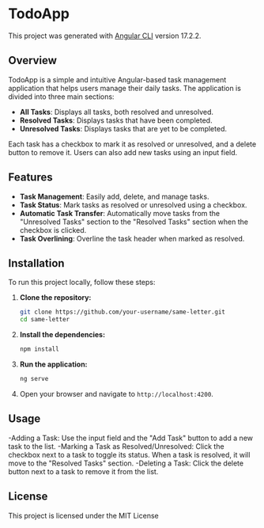 # TodoApp

This project was generated with [Angular CLI](https://github.com/angular/angular-cli) version 17.2.2.

## Overview

TodoApp is a simple and intuitive Angular-based task management application that helps users manage their daily tasks. The application is divided into three main sections:
- **All Tasks**: Displays all tasks, both resolved and unresolved.
- **Resolved Tasks**: Displays tasks that have been completed.
- **Unresolved Tasks**: Displays tasks that are yet to be completed.

Each task has a checkbox to mark it as resolved or unresolved, and a delete button to remove it. Users can also add new tasks using an input field.

## Features

- **Task Management**: Easily add, delete, and manage tasks.
- **Task Status**: Mark tasks as resolved or unresolved using a checkbox.
- **Automatic Task Transfer**: Automatically move tasks from the "Unresolved Tasks" section to the "Resolved Tasks" section when the checkbox is clicked.
- **Task Overlining**: Overline the task header when marked as resolved.

## Installation

To run this project locally, follow these steps:

1. **Clone the repository:**
    ```bash
    git clone https://github.com/your-username/same-letter.git
    cd same-letter
    ```

2. **Install the dependencies:**
    ```bash
    npm install
    ```

3. **Run the application:**
    ```bash
    ng serve
    ```

4. Open your browser and navigate to `http://localhost:4200`.

## Usage

-Adding a Task: Use the input field and the "Add Task" button to add a new task to the list.
-Marking a Task as Resolved/Unresolved: Click the checkbox next to a task to toggle its status. When a task is resolved, it will move to the "Resolved Tasks" section.
-Deleting a Task: Click the delete button next to a task to remove it from the list.

## License

This project is licensed under the MIT License
